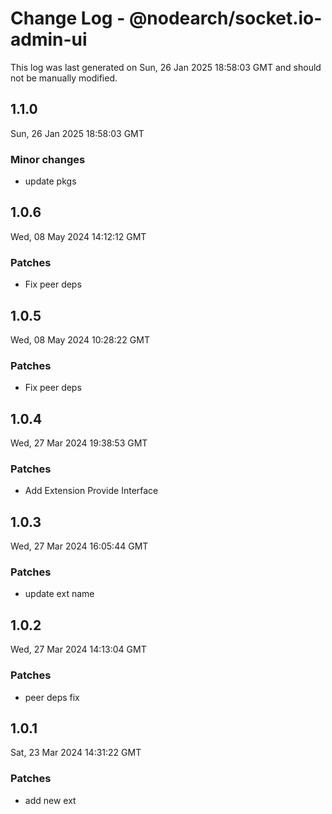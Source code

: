 # Change Log - @nodearch/socket.io-admin-ui

This log was last generated on Sun, 26 Jan 2025 18:58:03 GMT and should not be manually modified.

## 1.1.0
Sun, 26 Jan 2025 18:58:03 GMT

### Minor changes

- update pkgs

## 1.0.6
Wed, 08 May 2024 14:12:12 GMT

### Patches

- Fix peer deps

## 1.0.5
Wed, 08 May 2024 10:28:22 GMT

### Patches

- Fix peer deps

## 1.0.4
Wed, 27 Mar 2024 19:38:53 GMT

### Patches

- Add Extension Provide Interface

## 1.0.3
Wed, 27 Mar 2024 16:05:44 GMT

### Patches

- update ext name

## 1.0.2
Wed, 27 Mar 2024 14:13:04 GMT

### Patches

-  peer deps fix

## 1.0.1
Sat, 23 Mar 2024 14:31:22 GMT

### Patches

- add new ext

